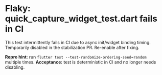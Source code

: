 # Flaky: quick_capture_widget_test.dart fails in CI

This test intermittently fails in CI due to async init/widget binding timing.
Temporarily disabled in the stabilization PR. Re-enable after fixing.

**Repro hint:** run `flutter test --test-randomize-ordering-seed=random` multiple times.
**Acceptance:** test is deterministic in CI and no longer needs disabling.
